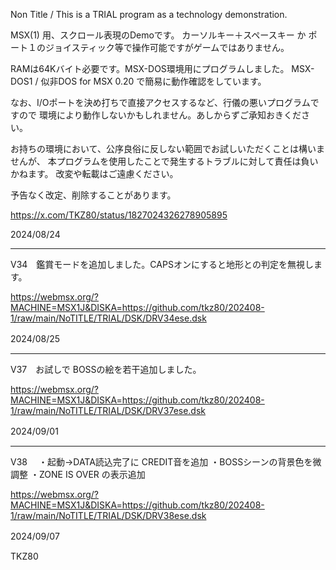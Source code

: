 Non Title / This is a TRIAL program as a technology demonstration.

MSX(1) 用、スクロール表現のDemoです。
カーソルキー＋スペースキー か ポート１のジョイスティック等で操作可能ですがゲームではありません。

RAMは64Kバイト必要です。MSX-DOS環境用にプログラムしました。
MSX-DOS1 / 似非DOS for MSX 0.20 で簡易に動作確認をしています。

なお、I/Oポートを決め打ちで直接アクセスするなど、行儀の悪いプログラムですので
環境により動作しないかもしれません。あしからずご承知おきください。

お持ちの環境において、公序良俗に反しない範囲でお試しいただくことは構いませんが、
本プログラムを使用したことで発生するトラブルに対して責任は負いかねます。
改変や転載はご遠慮ください。

予告なく改定、削除することがあります。

https://x.com/TKZ80/status/1827024326278905895

2024/08/24

--------------------------------------------------------------------------------
V34　鑑賞モードを追加しました。CAPSオンにすると地形との判定を無視します。

https://webmsx.org/?MACHINE=MSX1J&DISKA=https://github.com/tkz80/202408-1/raw/main/NoTITLE/TRIAL/DSK/DRV34ese.dsk

2024/08/25　



--------------------------------------------------------------------------------
V37　お試しで BOSSの絵を若干追加しました。

https://webmsx.org/?MACHINE=MSX1J&DISKA=https://github.com/tkz80/202408-1/raw/main/NoTITLE/TRIAL/DSK/DRV37ese.dsk

2024/09/01　


--------------------------------------------------------------------------------
V38　
・起動→DATA読込完了に CREDIT音を追加
・BOSSシーンの背景色を微調整
・ZONE IS OVER の表示追加

https://webmsx.org/?MACHINE=MSX1J&DISKA=https://github.com/tkz80/202408-1/raw/main/NoTITLE/TRIAL/DSK/DRV38ese.dsk

2024/09/07　



TKZ80
